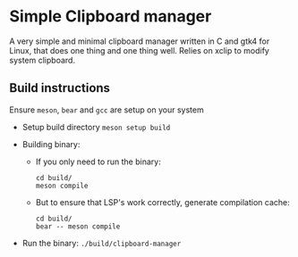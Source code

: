 # Simple Clipboard manager
A very simple and minimal clipboard manager written in C and gtk4 for Linux, that does one thing
and one thing well. Relies on xclip to modify system clipboard.

## Build instructions
Ensure `meson`, `bear` and `gcc` are setup on your system

- Setup build directory
    ```meson setup build```

- Building binary:
    - If you only need to run the binary:
        ```
        cd build/
        meson compile
        ```

    - But to ensure that LSP's work correctly, generate compilation cache:
        ```
        cd build/
        bear -- meson compile
        ```

- Run the binary:
  ```./build/clipboard-manager```







